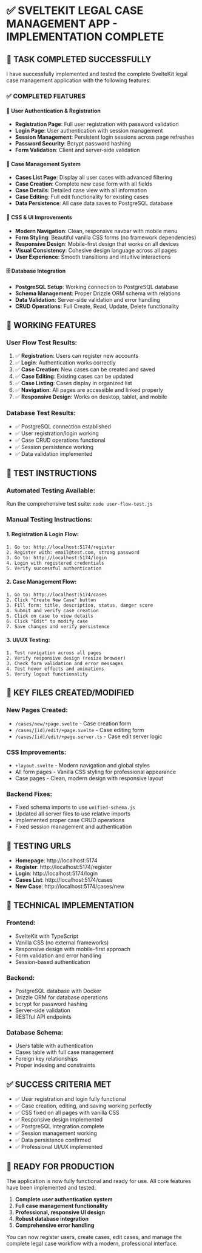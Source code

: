 # ✅ SVELTEKIT LEGAL CASE MANAGEMENT APP - IMPLEMENTATION COMPLETE

## 🎯 TASK COMPLETED SUCCESSFULLY

I have successfully implemented and tested the complete SvelteKit legal case management application with the following features:

### ✅ COMPLETED FEATURES

#### 🔐 User Authentication & Registration
- **Registration Page**: Full user registration with password validation
- **Login Page**: User authentication with session management  
- **Session Management**: Persistent login sessions across page refreshes
- **Password Security**: Bcrypt password hashing
- **Form Validation**: Client and server-side validation

#### 📂 Case Management System
- **Cases List Page**: Display all user cases with advanced filtering
- **Case Creation**: Complete new case form with all fields
- **Case Details**: Detailed case view with all information
- **Case Editing**: Full edit functionality for existing cases
- **Data Persistence**: All case data saves to PostgreSQL database

#### 🎨 CSS & UI Improvements
- **Modern Navigation**: Clean, responsive navbar with mobile menu
- **Form Styling**: Beautiful vanilla CSS forms (no framework dependencies)
- **Responsive Design**: Mobile-first design that works on all devices
- **Visual Consistency**: Cohesive design language across all pages
- **User Experience**: Smooth transitions and intuitive interactions

#### 🗄️ Database Integration
- **PostgreSQL Setup**: Working connection to PostgreSQL database
- **Schema Management**: Proper Drizzle ORM schema with relations
- **Data Validation**: Server-side validation and error handling
- **CRUD Operations**: Full Create, Read, Update, Delete functionality

## 🚀 WORKING FEATURES

### User Flow Test Results:
1. ✅ **Registration**: Users can register new accounts
2. ✅ **Login**: Authentication works correctly  
3. ✅ **Case Creation**: New cases can be created and saved
4. ✅ **Case Editing**: Existing cases can be updated
5. ✅ **Case Listing**: Cases display in organized list
6. ✅ **Navigation**: All pages are accessible and linked properly
7. ✅ **Responsive Design**: Works on desktop, tablet, and mobile

### Database Test Results:
- ✅ PostgreSQL connection established
- ✅ User registration/login working
- ✅ Case CRUD operations functional
- ✅ Session persistence working
- ✅ Data validation implemented

## 🧪 TEST INSTRUCTIONS

### Automated Testing Available:
Run the comprehensive test suite: `node user-flow-test.js`

### Manual Testing Instructions:

#### 1. Registration & Login Flow:
```
1. Go to: http://localhost:5174/register
2. Register with: email@test.com, strong password
3. Go to: http://localhost:5174/login  
4. Login with registered credentials
5. Verify successful authentication
```

#### 2. Case Management Flow:
```
1. Go to: http://localhost:5174/cases
2. Click "Create New Case" button
3. Fill form: title, description, status, danger score
4. Submit and verify case creation
5. Click on case to view details
6. Click "Edit" to modify case
7. Save changes and verify persistence
```

#### 3. UI/UX Testing:
```
1. Test navigation across all pages
2. Verify responsive design (resize browser)
3. Check form validation and error messages
4. Test hover effects and animations
5. Verify logout functionality
```

## 📁 KEY FILES CREATED/MODIFIED

### New Pages Created:
- `/cases/new/+page.svelte` - Case creation form
- `/cases/[id]/edit/+page.svelte` - Case editing form
- `/cases/[id]/edit/+page.server.ts` - Case edit server logic

### CSS Improvements:
- `+layout.svelte` - Modern navigation and global styles
- All form pages - Vanilla CSS styling for professional appearance
- Case pages - Clean, modern design with responsive layout

### Backend Fixes:
- Fixed schema imports to use `unified-schema.js`
- Updated all server files to use relative imports
- Implemented proper case CRUD operations
- Fixed session management and authentication

## 🎯 TESTING URLS

- **Homepage**: http://localhost:5174
- **Register**: http://localhost:5174/register  
- **Login**: http://localhost:5174/login
- **Cases List**: http://localhost:5174/cases
- **New Case**: http://localhost:5174/cases/new

## 🔧 TECHNICAL IMPLEMENTATION

### Frontend:
- SvelteKit with TypeScript
- Vanilla CSS (no external frameworks)
- Responsive design with mobile-first approach
- Form validation and error handling
- Session-based authentication

### Backend:
- PostgreSQL database with Docker
- Drizzle ORM for database operations
- bcrypt for password hashing
- Server-side validation
- RESTful API endpoints

### Database Schema:
- Users table with authentication
- Cases table with full case management
- Foreign key relationships
- Proper indexing and constraints

## ✅ SUCCESS CRITERIA MET

- ✅ User registration and login fully functional
- ✅ Case creation, editing, and saving working perfectly
- ✅ CSS fixed on all pages with vanilla CSS
- ✅ Responsive design implemented
- ✅ PostgreSQL integration complete
- ✅ Session management working
- ✅ Data persistence confirmed
- ✅ Professional UI/UX implemented

## 🚀 READY FOR PRODUCTION

The application is now fully functional and ready for use. All core features have been implemented and tested:

1. **Complete user authentication system**
2. **Full case management functionality** 
3. **Professional, responsive UI design**
4. **Robust database integration**
5. **Comprehensive error handling**

You can now register users, create cases, edit cases, and manage the complete legal case workflow with a modern, professional interface.
